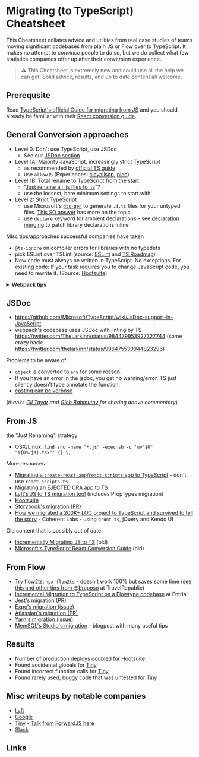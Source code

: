 # Migrating (to TypeScript) Cheatsheet

This Cheatsheet collates advice and utilities from real case studies of teams moving significant codebases from plain JS or Flow over to TypeScript. It makes no attempt to _convince_ people to do so, but we do collect what few statistics companies offer up after their conversion experience.

> ⚠️ This Cheatsheet is extremely new and could use all the help we can get. Solid advice, results, and up to date content all welcome.

## Prerequsite

Read [TypeScript's official Guide for migrating from JS](https://www.typescriptlang.org/docs/handbook/migrating-from-javascript.html) and you should already be familiar with their [React conversion guide](https://github.com/Microsoft/TypeScript-React-Conversion-Guide#typescript-react-conversion-guide).

## General Conversion approaches

- Level 0: Don't use TypeScript, use JSDoc
  - See our [JSDoc section](#JSDoc)
- Level 1A: Majority JavaScript, increasingly strict TypeScript
  - as recommended by [official TS guide](https://www.typescriptlang.org/docs/handbook/migrating-from-javascript.html)
  - use `allowJS` (Experiences: [clayallsop][clayallsop], [pleo][pleo])
- Level 1B: Total rename to TypeScript from the start
  - "[Just rename all .js files to .ts](https://twitter.com/jamonholmgren/status/1089241726303199232)"?
  - use the loosest, bare minimum settings to start with
- Level 2: Strict TypeScript
  - use Microsoft's [`dts-gen`](https://github.com/Microsoft/dts-gen) to generate `.d.ts` files for your untyped files. [This SO answer](https://stackoverflow.com/questions/12687779/how-do-you-produce-a-d-ts-typings-definition-file-from-an-existing-javascript) has more on the topic.
  - use `declare` keyword for ambient declarations - see [declaration merging](https://github.com/sw-yx/react-typescript-cheatsheet#troubleshooting-handbook-bugs-in-official-typings) to patch library declarations inline

Misc tips/approaches successful companies have taken

- `@ts-ignore` on compiler errors for libraries with no typedefs
- pick ESLint over TSLint (source: [ESLint](https://eslint.org/blog/2019/01/future-typescript-eslint) and [TS Roadmap](https://github.com/Microsoft/TypeScript/issues/29288))
- New code must always be written in TypeScript. No exceptions. For existing code: If your task requires you to change JavaScript code, you need to rewrite it. (Source: [Hootsuite][hootsuite])


<details>
<summary>
<b>
Webpack tips
</b>
</summary>

- webpack loader: `awesome-typescript-loader` vs `ts-loader`? (there is some disagreement in community about this - but read [awesome's point of view](https://github.com/s-panferov/awesome-typescript-loader#differences-between-ts-loader))
- Webpack config:

```
module.exports = {

resolve: {
-    extensions: ['.js', '.jsx']
+    extensions: ['.ts', '.tsx', '.js', '.jsx']
},

// Source maps support ('inline-source-map' also works)
devtool: 'source-map',

// Add the loader for .ts files.
module: {
  loaders: [{
-       test: /\.jsx?$/,
-       loader: 'babel-loader',
-       exclude: [/node_modules/],
+       test: /\.(t|j)sx?$/,
+       loader: ['awesome-typescript-loader?module=es6'],
+       exclude: [/node_modules/]
+   }, {
+       test: /\.js$/,
+       loader: 'source-map-loader',
+       enforce: 'pre'
  }]
}
};
```

Special note on `ts-loader` and 3rd party libraries: https://twitter.com/acemarke/status/1091150384184229888

</details>

## JSDoc

- https://github.com/Microsoft/TypeScript/wiki/JsDoc-support-in-JavaScript
- webpack's codebase uses JSDoc with linting by TS https://twitter.com/TheLarkInn/status/984479953927327744 (some crazy hack: https://twitter.com/thelarkinn/status/996475530944823296)

Problems to be aware of:

- `object` is converted to `any` for some reason.
- If you have an error in the jsdoc, you get no warning/error. TS just silently doesn't type annotate the function.
- [casting can be verbose](https://twitter.com/bahmutov/status/1089229349637754880)

(*thanks [Gil Tayar](https://twitter.com/giltayar/status/1089228919260221441) and [Gleb Bahmutov](https://twitter.com/bahmutov/status/1089229196247908353) for sharing above commentary*)

## From JS

the "Just Renaming" strategy

- OSX/Linux: `find src -name "*.js" -exec sh -c 'mv"$0" "${0%.js}.tsx"' {} \;`


More resources

- [Migrating a `create-react-app`/`react-scripts` app to TypeScript](https://facebook.github.io/create-react-app/docs/adding-typescript) - don't use `react-scripts-ts`
- [Migrating an EJECTED CRA app to TS](https://spin.atomicobject.com/2018/07/04/migrating-cra-typescript/)
- [Lyft's JS to TS migration tool](https://github.com/lyft/react-javascript-to-typescript-transform) (includes PropTypes migration)
- [Hootsuite][hootsuite]
- [Storybook's migration (PR)](https://github.com/storybooks/storybook/issues/5030)
- [How we migrated a 200K+ LOC project to TypeScript and survived to tell the story][coherentlabs] - Coherent Labs - using `grunt-ts`, jQuery and Kendo UI

Old content that is possibly out of date

- [Incrementally Migrating JS to TS][clayallsop] (old)
- [Microsoft's TypeScript React Conversion Guide][mstsreactconversionguide] (old)

## From Flow

- Try flow2ts: `npx flow2ts` - doesn't work 100% but saves some time ([see this and other tips from @braposo](https://github.com/sw-yx/react-typescript-cheatsheet/pull/79#issuecomment-458227322) at TravelRepublic)
- [Incremental Migration to TypeScript on a Flowtype codebase][entria] at Entria
- [Jest's migration (PR)](https://github.com/facebook/jest/pull/7554#issuecomment-454358729)
- [Expo's migration (issue)](https://github.com/expo/expo/issues/2164)
- [Atlassian's migration (PR)](https://github.com/atlassian/react-beautiful-dnd/issues/982)
- [Yarn's migration (issue)](https://github.com/yarnpkg/yarn/issues/6953)
- [MemSQL's Studio's migration](https://davidgom.es/porting-30k-lines-of-code-from-flow-to-typescript/) - blogpost with many useful tips

## Results

- Number of production deploys doubled for [Hootsuite][hootsuite]
- Found accidental globals for [Tiny][tiny]
- Found incorrect function calls for [Tiny][tiny]
- Found rarely used, buggy code that was untested for [Tiny][tiny]

## Misc writeups by notable companies

- [Lyft](https://eng.lyft.com/typescript-at-lyft-64f0702346ea)
- [Google](http://neugierig.org/software/blog/2018/09/typescript-at-google.html)
- [Tiny][tiny] - [Talk from ForwardJS here](https://www.slideshare.net/tiny/porting-100k-lines-of-code-to-typescript)
- [Slack](https://slack.engineering/typescript-at-slack-a81307fa288d)

## Links

[hootsuite]: https://medium.com/hootsuite-engineering/thoughts-on-migrating-to-typescript-5e1a04288202 'Thoughts on migrating to TypeScript'
[clayallsop]: https://medium.com/@clayallsopp/incrementally-migrating-javascript-to-typescript-565020e49c88 'Incrementally Migrating JavaScript to TypeScript'
[pleo]: https://medium.com/pleo/migrating-a-babel-project-to-typescript-af6cd0b451f4 'Migrating a Babel project to TypeScript'
[mstsreactconversionguide]: https://github.com/Microsoft/TypeScript-React-Conversion-Guide 'TypeScript React Conversion Guide'
[entria]: https://medium.com/entria/incremental-migration-to-typescript-on-a-flowtype-codebase-515f6490d92d 'Incremental Migration to TypeScript on a Flowtype codebase'
[coherentlabs]: https://hashnode.com/post/how-we-migrated-a-200k-loc-project-to-typescript-and-survived-to-tell-the-story-ciyzhikcc0001y253w00n11yb 'How we migrated a 200K+ LOC project to TypeScript and survived to tell the story'
[tiny]: https://go.tiny.cloud/blog/benefits-of-gradual-strong-typing-in-javascript/ 'Benefits of gradual strong typing in JavaScript'
